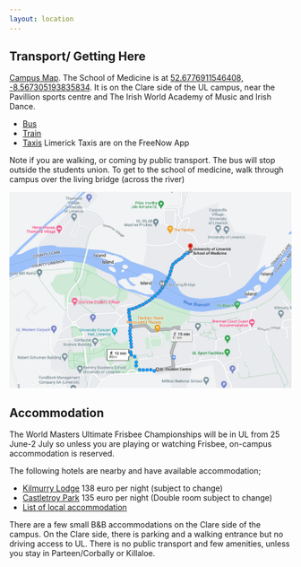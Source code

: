 ```yaml
---
layout: location
---
```



## Transport/ Getting Here 
[Campus Map](https://www.ul.ie/buildings/content/campus-maps). The School of Medicine is at [52.6776911546408, -8.567305193835834](https://goo.gl/maps/v5wKFcq1aYTz2DPm8). It is on the Clare side of the UL campus, near the Pavillion sports centre and The Irish World Academy of Music and Irish Dance. 

* [Bus](https://buseireann.ie/)
* [Train](https://www.irishrail.ie/en-ie/) 
* [Taxis](https://www.free-now.com/)  Limerick Taxis are on the FreeNow App 


Note if you are walking, or coming by public transport. The bus will stop outside the students union. To get to the school of medicine, walk through campus over the living bridge (across the river)

![walking](/assets/images/walking.png?raw=true "Walking Map")


## Accommodation
The World Masters Ultimate Frisbee Championships will be in UL from 25 June-2 July so unless you are playing or watching Frisbee, on-campus accommodation is reserved.  

The following hotels are nearby and have available accommodation;
* [Kilmurry Lodge](https://secure.kilmurrylodge.com/convert/site/Kilmurry%20Lodge/en/results.php?checkin=2022-06-24&nights=1&currency=EUR&party=1%2C0%2C0%2C0%2C0%2C0&_ga=2.239001600.1480213649.1650980677-285586447.1650529340&_gac=1.85003755.1650980685.CjwKCAjwsJ6TBhAIEiwAfl4TWIACtL_k6Dq36DnOyent5jBpPsi7zpMeP8Je14iUPZJAY_MTqxTqkxoClNEQAvD_BwE) 138 euro per night (subject to change)
* [Castletroy Park](https://secure.castletroypark.ie/convert/site/Castletroy%20Park%20Hotel/en/results.php?checkin=2022-06-24&nights=1&currency=EUR&party=1%2C0%2C0%2C0%2C0%2C0&_ga=2.30062527.1495296052.1650980675-2017488789.1650529432&_gac=1.186213083.1650980698.CjwKCAjwsJ6TBhAIEiwAfl4TWIuRgNlYke3USPqoHa7aNmrQC2YynDMIKMOnYCh5kdRkcZSVzHTd5xoCetoQAvD_BwE)  135 euro per night (Double room subject to change)
* [List of local accommodation](https://studentliving.ul.ie/index.jsp?p=116&n=141)

There are a few small B&B accommodations on the Clare side of the campus. On the Clare side, there is parking and a walking entrance but no driving access to UL. There is no public transport and few amenities, unless you stay in Parteen/Corbally or Killaloe.
